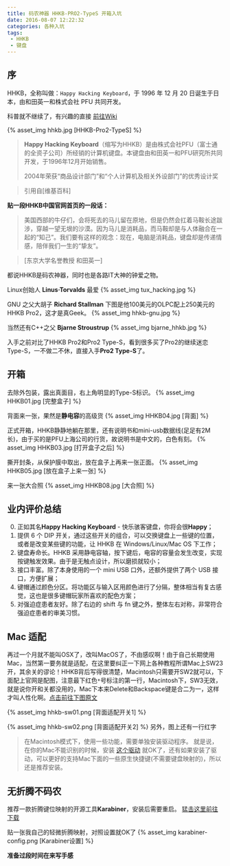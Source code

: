 ```yaml
---
title: 码农神器 HHKB-PRO2-TypeS 开箱入坑
date: 2016-08-07 12:22:32
categories: 各种入坑
tags: 
 - HHKB
 - 键盘
---
```

## 序

HHKB，全称叫做：`Happy Hacking Keyboard`，于 1996 年 12 月 20 日诞生于日本，由和田英一和株式会社 PFU 共同开发。

科普就不继续了，有兴趣的直接 [前往Wiki](https://zh.wikipedia.org/wiki/Happy_Hacking_Keyboard)

{% asset_img hhkb.jpg [HHKB-Pro2-TypeS] %}

> **Happy Hacking Keyboard**（缩写为HHKB）是由株式会社PFU（富士通的全资子公司）所经销的计算机键盘。本键盘由和田英一和PFU研究所共同开发，于1996年12月开始销售。
> 
> 2004年荣获“商品设计部门”和“个人计算机及相关外设部门”的优秀设计奖

> 引用自[维基百科]

<!-- more -->

**贴一段HHKB中国官网首页的一段话：**

> 美国西部的牛仔们，会将死去的马儿留在原地，但是仍然会扛着马鞍长途跋涉，穿越一望无垠的沙漠。因为马儿是消耗品，而马鞍却是与人体融合在一起的“知己”。我们要有这样的观念：现在，电脑是消耗品，键盘却是传递情感，陪伴我们一生的“挚友”。

> [东京大学名誉教授 和田英一]

都说HHKB是码农神器，同时也是各路IT大神的钟爱之物。

Linux创始人 **Linus·Torvalds** 最爱
{% asset_img tux_hacking.jpg %}

GNU 之父大胡子 **Richard Stallman**
下图是他100美元的OLPC配上250美元的HHKB Pro2，这才是真Geek。
{% asset_img  hhkb-gnu.jpg %}

当然还有C++之父 **Bjarne Stroustrup**
{% asset_img  bjarne_hhkb.jpg %}

入手之前对比了HHKB Pro2和Pro2 Type-S，看到很多买了Pro2的继续迷恋Type-S，一不做二不休，直接入手**Pro2 Type-S**了。

## 开箱
去除外包装，露出真面目，右上角明显的Type-S标识。
{% asset_img HHKB01.jpg  [完整盒子] %}

背面来一张，果然是**静电容**的高级货
{% asset_img HHKB04.jpg  [背面] %}

正式开箱，HHKB静静地躺在那里，还有说明书和mini-usb数据线(足足有2M长)，由于买的是PFU上海公司的行货，故说明书是中文的，白色有刻。
{% asset_img HHKB03.jpg [打开盒子之后] %}

撕开封条，从保护膜中取出，放在盒子上再来一张正面。
{% asset_img HHKB05.jpg [放在盒子上来一张] %}

来一张大合照
{% asset_img HHKB08.jpg [大合照] %}

## 业内评价总结
0. 正如其名**Happy Hacking Keyboard** - 快乐骇客键盘，你将会很**Happy**；
1. 提供 6 个 DIP 开关，通过这些开关的组合，可以交换键盘上一些键的位置，或者是改变某些键的功能，让 HHKB 在 Windows/Linux/Mac OS 下工作；
2. 键盘寿命长。HHKB 采用静电容轴，按下键后，电容的容量会发生改变，实现按键触发效果。由于是无触点设计，所以磨损就较小；
3. 接口丰富。除了本身使用的一个 mini USB 口外，还额外提供了两个 USB 接口，方便扩展；
4. 键帽通过颜色分区。将功能区与输入区用颜色进行了分隔，整体相当有复古感觉，这也是很多键帽玩家所喜欢的配色方案；
5. 对强迫症患者友好。除了右边的 shift 与 fn 键之外，整体左右对称，非常符合强迫症患者的审美习惯。

## Mac 适配
再过一个月就不能叫OSX了，改叫MacOS了，不由感叹啊！由于自己长期使用Mac，当然第一要务就是适配，在这里要纠正一下网上各种教程所谓Mac上SW23开，其余关的谬论！HHKB背后写得很清楚，Macintosh只需要开SW2就可以，下面配上官网是配图，注意最下红色`*`号标注的第一行，Macintosh下，SW3无效，就是说你开和关都没用的，Mac下本来Delete和Backspace键是合二为一，这样才叫人性化啊。[点击前往下图原文](http://www.pfu.fujitsu.com/hhkeyboard/leaflet/hhkb_backview.html)

{% asset_img hhkb-sw01.png [背面适配开关1] %}

{% asset_img hhkb-sw02.png  [背面适配开关2] %}
另外，图上还有一行红字
> 在Macintosh模式下，使用一些功能，需要单独安装驱动程序。
就是说，在你的Mac不能识别的时候，安装 [这个驱动](http://www.pfu.fujitsu.com/hhkeyboard/macdownload.html) 就OK了，还有如果安装了驱动，可以更好的支持Mac下面的一些原生快捷键(不需要键盘映射的)，所以还是推荐安装。

## 无折腾不码农
推荐一款折腾键位映射的开源工具**Karabiner**，安装后需要重启。
[猛击这里前往下载](https://pqrs.org/osx/karabiner/)

贴一张我自己的轻微折腾映射，对照设置就OK了
{% asset_img karabiner-config.png  [Karabiner设置] %}


**准备过段时间在来写手感**
